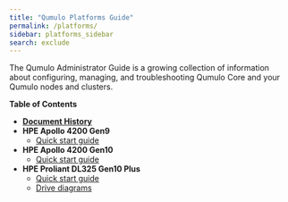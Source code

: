 ```yaml
---
title: "Qumulo Platforms Guide"
permalink: /platforms/
sidebar: platforms_sidebar
search: exclude
---
```


The Qumulo Administrator Guide is a growing collection of information about configuring, managing, and troubleshooting Qumulo Core and your Qumulo nodes and clusters.

**Table of Contents**
* **[Document History](history.md)**
* **HPE Apollo 4200 Gen9**
  * [Quick start guide](hpe-apollo-4200-gen9/quick-start-guide.md)
* **HPE Apollo 4200 Gen10**
  * [Quick start guide](hpe-apollo-4200-gen10/quick-start-guide.md)
* **HPE Proliant DL325 Gen10 Plus**
  * [Quick start guide](hpe-dl325-gen10-plus/quick-start-guide.md)
  * [Drive diagrams](hpe-dl325-gen10-plus/drive-diagrams.md)
